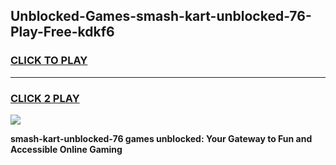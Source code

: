 
## Unblocked-Games-smash-kart-unblocked-76-Play-Free-kdkf6
<h3>
<a href="https://premium76.site?title=smash-kart-unblocked-76&ref=18A1">CLICK TO PLAY</a></h3>
<hr>

<h3>
<a href="https://premium76.site?title=smash-kart-unblocked-76&ref=18A1">CLICK 2 PLAY</a>
  
</h3>

<a href="https://premium76.site?title=smash-kart-unblocked-76&ref=18A1"><img src="https://clearcache.store/games.png"></a>


**smash-kart-unblocked-76 games unblocked: Your Gateway to Fun and Accessible Online Gaming**
